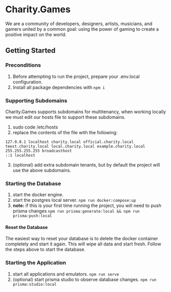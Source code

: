 # Charity.Games

We are a community of developers, designers, artists, musicians, and gamers united by a common goal: using the power of gaming to create a positive impact on the world.

## Getting Started

### Preconditions

1. Before attempting to run the project, prepare your .env.local configuration.
2. Install all package dependencies with `npm i`

### Supporting Subdomains

Charity.Games supports subdomains for multitenancy, when working locally we must edit our hosts file to support these subdomains.

1. sudo code /etc/hosts
2. replace the contents of the file with the following:

```
127.0.0.1 localhost charity.local official.charity.local teest.charity.local local.charity.local example.charity.local
255.255.255.255 broadcasthost
::1 localhost
```

3. (optional) add extra subdomain tenants, but by default the project will use the above subdomains.

### Starting the Database

1. start the docker engine.
2. start the postgres local server. `npm run docker:compose:up`
3. **note:** if this is your first time running the project, you will need to push prisma changes `npm run prisma:generate:local && npm run prisma:push:local`

#### Reset the Database

The easiest way to reset your database is to delete the docker container completely and start it again. This will wipe all data and start fresh. Follow the steps above to start the database.

### Starting the Application

1. start all applications and emulators. `npm run serve`
2. (optional) start prisma studio to observe database changes. `npm run prisma:studio:local`
